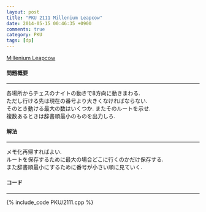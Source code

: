 ```yaml
---
layout: post
title: "PKU 2111 Millenium Leapcow"
date: 2014-05-15 00:46:35 +0900
comments: true
category: PKU
tags: [dp]
---
```


[Millenium Leapcow](http://problem?id=2111)

#### 問題概要

****

各場所からチェスのナイトの動きで8方向に動きまわる.   
ただし行ける先は現在の番号より大きくなければならない.  
そのとき動ける最大の数はいくつか. またそのルートを示せ.  
複数あるときは辞書順最小のものを出力しろ.  

#### 解法

****

メモ化再帰すればよい.  
ルートを保存するために最大の場合どこに行くのかだけ保存する.  
また辞書順最小にするために番号が小さい順に見ていく.  

#### コード

****

{% include_code PKU/2111.cpp %}
